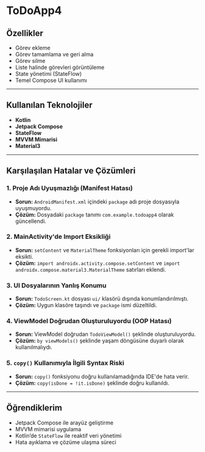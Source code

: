 # ToDoApp4 

## Özellikler

- Görev ekleme
- Görev tamamlama ve geri alma
- Görev silme
- Liste halinde görevleri görüntüleme
- State yönetimi (StateFlow)
- Temel Compose UI kullanımı

---

## Kullanılan Teknolojiler

- **Kotlin**
- **Jetpack Compose**
- **StateFlow**
- **MVVM Mimarisi**
- **Material3**

---

## Karşılaşılan Hatalar ve Çözümleri

### 1. Proje Adı Uyuşmazlığı (Manifest Hatası)
- **Sorun:** `AndroidManifest.xml` içindeki `package` adı proje dosyasıyla uyuşmuyordu.
- **Çözüm:** Dosyadaki `package` tanımı `com.example.todoapp4` olarak güncellendi.

### 2. MainActivity'de Import Eksikliği
- **Sorun:** `setContent` ve `MaterialTheme` fonksiyonları için gerekli import'lar eksikti.
- **Çözüm:** `import androidx.activity.compose.setContent` ve `import androidx.compose.material3.MaterialTheme` satırları eklendi.

### 3. UI Dosyalarının Yanlış Konumu
- **Sorun:** `TodoScreen.kt` dosyası `ui/` klasörü dışında konumlandırılmıştı.
- **Çözüm:** Uygun klasöre taşındı ve `package` ismi düzeltildi.

### 4. ViewModel Doğrudan Oluşturuluyordu (OOP Hatası)
- **Sorun:** ViewModel doğrudan `TodoViewModel()` şeklinde oluşturuluyordu.
- **Çözüm:** `by viewModels()` şeklinde yaşam döngüsüne duyarlı olarak kullanılmalıydı.

### 5. `copy()` Kullanımıyla İlgili Syntax Riski
- **Sorun:** `copy()` fonksiyonu doğru kullanılamadığında IDE'de hata verir.
- **Çözüm:** `copy(isDone = !it.isDone)` şeklinde doğru kullanıldı.

---

## Öğrendiklerim

- Jetpack Compose ile arayüz geliştirme
- MVVM mimarisi uygulama
- Kotlin’de `StateFlow` ile reaktif veri yönetimi
- Hata ayıklama ve çözüme ulaşma süreci


